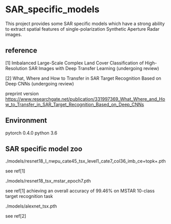 # SAR_specific_models

This project provides some SAR specific models which have a strong ability to extract spatial features of single-polarization Synthetic Aperture Radar images.

## reference
[1] Imbalanced Large-Scale Complex Land Cover Classification of High-Resolution SAR Images with Deep Transfer Learning (undergoing review)

[2] What, Where and How to Transfer in SAR Target Recognition Based on Deep CNNs (undergoing review)

preprint version https://www.researchgate.net/publication/331997369_What_Where_and_How_to_Transfer_in_SAR_Target_Recognition_Based_on_Deep_CNNs

## Environment
pytorch 0.4.0
python 3.6

## SAR specific model zoo
./models/resnet18_I_nwpu_cate45_tsx_level1_cate7_col36_imb_ce+topk+.pth
  
  see ref[1]

./models/resnet18_tsx_mstar_epoch7.pth
  
  see ref[1] achieving an overall accuracy of 99.46% on MSTAR 10-class target recognition task

./models/alexnet_tsx.pth

  see ref[2]
